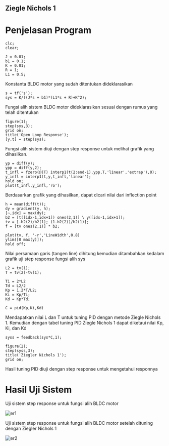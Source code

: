 ## Ziegle Nichols 1
# Penjelasan Program

    clc;
    clear;

    J = 0.01;
    b1 = 0.1;
    K = 0.01;
    R = 1;
    L1 = 0.5;

Konstanta BLDC motor yang sudah ditentukan dideklarasikan

    s = tf('s');
    sys = K/((J*s + b1)*(L1*s + R)+K^2);

Fungsi alih sistem BLDC motor dideklarasikan sesuai dengan rumus yang telah ditentukan

    figure(1);
    step(sys,3);
    grid on;
    title('Open Loop Response');
    [y,t] = step(sys);

Fungsi alih sistem diuji dengan step response untuk melihat grafik yang dihasilkan. 

    yp = diff(y);
    ypp = diff(y,2);
    t_infl = fzero(@(T) interp1(t(2:end-1),ypp,T,'linear','extrap'),0);
    y_infl = interp1(t,y,t_infl,'linear');
    hold on;
    plot(t_infl,y_infl,'ro');

Berdasarkan grafik yang dihasilkan, dapat dicari nilai dari inflection point

    h = mean(diff(t));
    dy = gradient(y, h);
    [~,idx] = max(dy);
    b2 = [t([idx-1,idx+1]) ones(2,1)] \ y([idx-1,idx+1]);  
    tv = [-b2(2)/b2(1); (1-b2(2))/b2(1)];                  
    f = [tv ones(2,1)] * b2;                               

    plot(tv, f, '-r','LineWidth',0.8)
    ylim([0 max(y)]);
    hold off;

Nilai persamaan garis (tangen line) dihitung kemudian ditambahkan kedalam grafik uji step response fungsi alih sys

    L2 = tv(1);
    T = tv(2)-tv(1);

    Ti = 2*L2
    Td = L2/2
    Kp = 1.2*T/L2;
    Ki = Kp/Ti;
    Kd = Kp*Td;

    C = pid(Kp,Ki,Kd)

Mendapatkan nilai L dan T untuk tuning PID dengan metode Ziegle Nichols 1. Kemudian dengan tabel tuning PID Ziegle Nichols 1 dapat diketaui nilai Kp, Ki, dan Kd

    syss = feedback(sys*C,1);

    figure(2);
    step(syss,3);
    title('Ziegler Nichols 1');
    grid on;

Hasil tuning PID diuji dengan step response untuk mengetahui responnya

# Hasil Uji Sistem

Uji sistem step response untuk fungsi alih BLDC motor

![er1](https://user-images.githubusercontent.com/68903409/192127146-0c36f22f-2aff-4164-89e9-da9b43d8b9cc.png)

Uji sistem step response untuk fungsi alih BLDC motor setelah dituning dengan Ziegler Nichols 1

![er2](https://user-images.githubusercontent.com/68903409/192127156-8c0d66f1-be47-490f-a482-a3665c226b53.png)

